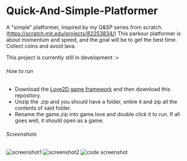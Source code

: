 # Quick-And-Simple-Platformer
A "simple" platformer, inspired by my Q&amp;SP series from scratch. (https://scratch.mit.edu/projects/82253834/)
This parkour platformer is about momentum and speed, and the goal will be to get the best time. Collect coins and avoid lava.

This project is currently still in development :>

###### How to run
- Download the [Love2D game framework](https://love2d.org/) and then download this repository. 
- Unzip the .zip and you should have a folder, entire it and zip all the contents of said folder.
- Rename the game.zip into game.love and double click it to run. If all goes well, it should open as a game.

###### Screenshots
![screenshot1](https://cdn.discordapp.com/attachments/577832597686583310/756097600884834324/Screen_Shot_2020-09-17_at_6.13.56_pm.png)
![screenshot2](https://media.discordapp.net/attachments/577832597686583310/756097602834923550/Screen_Shot_2020-09-17_at_6.14.29_pm.png)
![code screenshot](https://cdn.discordapp.com/attachments/577832597686583310/756099512333893632/Screen_Shot_2020-09-17_at_6.13.33_pm.png)
